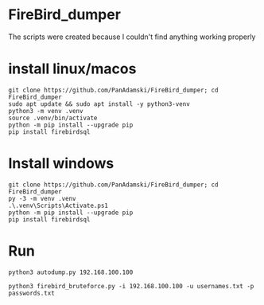 # FireBird_dumper
The scripts were created because I couldn't find anything working properly


# install linux/macos
```
git clone https://github.com/PanAdamski/FireBird_dumper; cd FireBird_dumper
sudo apt update && sudo apt install -y python3-venv
python3 -m venv .venv
source .venv/bin/activate
python -m pip install --upgrade pip
pip install firebirdsql
```

# Install windows
```
git clone https://github.com/PanAdamski/FireBird_dumper; cd FireBird_dumper
py -3 -m venv .venv
.\.venv\Scripts\Activate.ps1
python -m pip install --upgrade pip
pip install firebirdsql
```

# Run
```
python3 autodump.py 192.168.100.100
```
```
python3 firebird_bruteforce.py -i 192.168.100.100 -u usernames.txt -p passwords.txt
```
